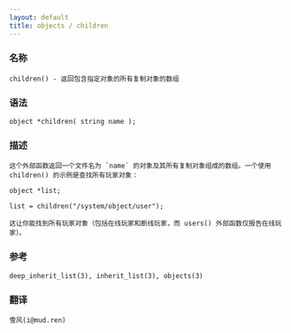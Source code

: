 ```yaml
---
layout: default
title: objects / children
---
```


### 名称

    children() - 返回包含指定对象的所有复制对象的数组

### 语法

    object *children( string name );

### 描述

    这个外部函数返回一个文件名为 `name` 的对象及其所有复制对象组成的数组。一个使用 children() 的示例是查找所有玩家对象：

    object *list;

    list = children("/system/object/user");

    这让你能找到所有玩家对象（包括在线玩家和断线玩家，而 users() 外部函数仅报告在线玩家）。

### 参考

    deep_inherit_list(3), inherit_list(3), objects(3)

### 翻译

    雪风(i@mud.ren)
